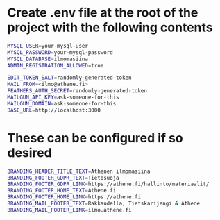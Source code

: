 # Create .env file at the root of the project with the following contents

```bash
MYSQL_USER=your-mysql-user
MYSQL_PASSWORD=your-mysql-password
MYSQL_DATABASE=ilmomasiina
ADMIN_REGISTRATION_ALLOWED=true

EDIT_TOKEN_SALT=randomly-generated-token
MAIL_FROM=<ilmo@athene.fi>
FEATHERS_AUTH_SECRET=randomly-generated-token
MAILGUN_API_KEY=ask-someone-for-this
MAILGUN_DOMAIN=ask-someone-for-this
BASE_URL=http://localhost:3000
```

# These can be configured if so desired

```bash
BRANDING_HEADER_TITLE_TEXT=Athenen ilmomasiina
BRANDING_FOOTER_GDPR_TEXT=Tietosuoja
BRANDING_FOOTER_GDPR_LINK=https://athene.fi/hallinto/materiaalit/
BRANDING_FOOTER_HOME_TEXT=Athene.fi
BRANDING_FOOTER_HOME_LINK=https://athene.fi
BRANDING_MAIL_FOOTER_TEXT=Rakkaudella, Tietskarijengi & Athene
BRANDING_MAIL_FOOTER_LINK=ilmo.athene.fi
```
